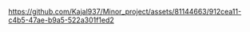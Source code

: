 



https://github.com/Kajal937/Minor_project/assets/81144663/912cea11-c4b5-47ae-b9a5-522a301f1ed2

